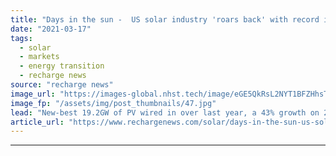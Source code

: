 ```yaml
---
title: "Days in the sun -  US solar industry 'roars back' with record install in 2020"
date: "2021-03-17"
tags: 
  - solar
  - markets
  - energy transition
  - recharge news
source: "recharge news"
image_url: "https://images-global.nhst.tech/image/eGE5QkRsL2NYT1BFZHhsTnJsQ1RKZXpCdS93L2g0dEVBd05WYjdFK2lRND0=/nhst/binary/5f45e757106a7e53e0a3749ed2e82d02"
image_fp: "/assets/img/post_thumbnails/47.jpg"
lead: "New-best 19.2GW of PV wired in over last year, a 43% growth on 2019, according to new Solar Energy Industries Association figures"
article_url: "https://www.rechargenews.com/solar/days-in-the-sun-us-solar-industry-roars-back-with-record-install-in-2020/2-1-982612"
---
```


---
